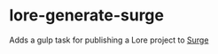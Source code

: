 # lore-generate-surge

Adds a gulp task for publishing a Lore project to [Surge](https://surge.sh/)
